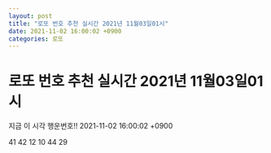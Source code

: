 ```yaml
---
layout: post
title: "로또 번호 추천 실시간 2021년 11월03일01시"
date: 2021-11-02 16:00:02 +0900
categories: 로또
---
```


# 로또 번호 추천 실시간 2021년 11월03일01시

지금 이 시각 행운번호!! 2021-11-02 16:00:02 +0900

 41  42  12  10  44  29 

